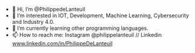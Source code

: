- 👋 Hi, I’m @PhilippedeLanteuil
- 👀 I’m interested in IOT, Development, Machine Learning, Cybersecurity and Industry 4.0.
- 🌱 I’m currently learning other programming languages.
- 📫 How to reach me: Instagram @philippelanteuil // Linkedin www.linkedin.com/in/PhilippeDeLanteuil 

<!---
PhilippedeLanteuil/PhilippedeLanteuil is a ✨ special ✨ repository because its `README.md` (this file) appears on your GitHub profile.
You can click the Preview link to take a look at your changes.
--->
